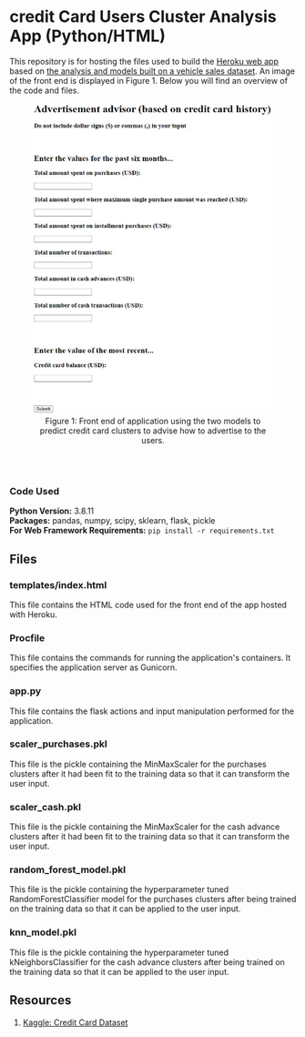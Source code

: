 # credit Card Users Cluster Analysis App (Python/HTML)

This repository is for hosting the files used to build the [Heroku web app](https://ad-advisor.herokuapp.com/) based on [the analysis and models built on a vehicle sales dataset](https://github.com/MichaelBryantDS/credit-card-cluster). An image of the front end is displayed in Figure 1. Below you will find an overview of the code and files.

<div align="center">
  
<figure>
<img src="images/web_app.JPG"><br/>
  <figcaption>Figure 1: Front end of application using the two models to predict credit card clusters to advise how to advertise to the users.</figcaption>
</figure>
<br/><br/>
  
</div>

### Code Used 

**Python Version:** 3.8.11 <br />
**Packages:** pandas, numpy, scipy, sklearn, flask, pickle<br />
**For Web Framework Requirements:**  ```pip install -r requirements.txt```  

## Files

### templates/index.html

This file contains the HTML code used for the front end of the app hosted with Heroku.

### Procfile

This file contains the commands for running the application's containers. It specifies the application server as Gunicorn.

### app.py

This file contains the flask actions and input manipulation performed for the application.

### scaler_purchases.pkl

This file is the pickle containing the MinMaxScaler for the purchases clusters after it had been fit to the training data so that it can transform the user input.

### scaler_cash.pkl

This file is the pickle containing the MinMaxScaler for the cash advance clusters after it had been fit to the training data so that it can transform the user input.

### random_forest_model.pkl

This file is the pickle containing the hyperparameter tuned RandomForestClassifier model for the purchases clusters after being trained on the training data so that it can be applied to the user input.

### knn_model.pkl

This file is the pickle containing the hyperparameter tuned kNeighborsClassifier for the cash advance clusters after being trained on the training data so that it can be applied to the user input.

## Resources

1. [Kaggle: Credit Card Dataset](https://www.kaggle.com/arjunbhasin2013/ccdata)

